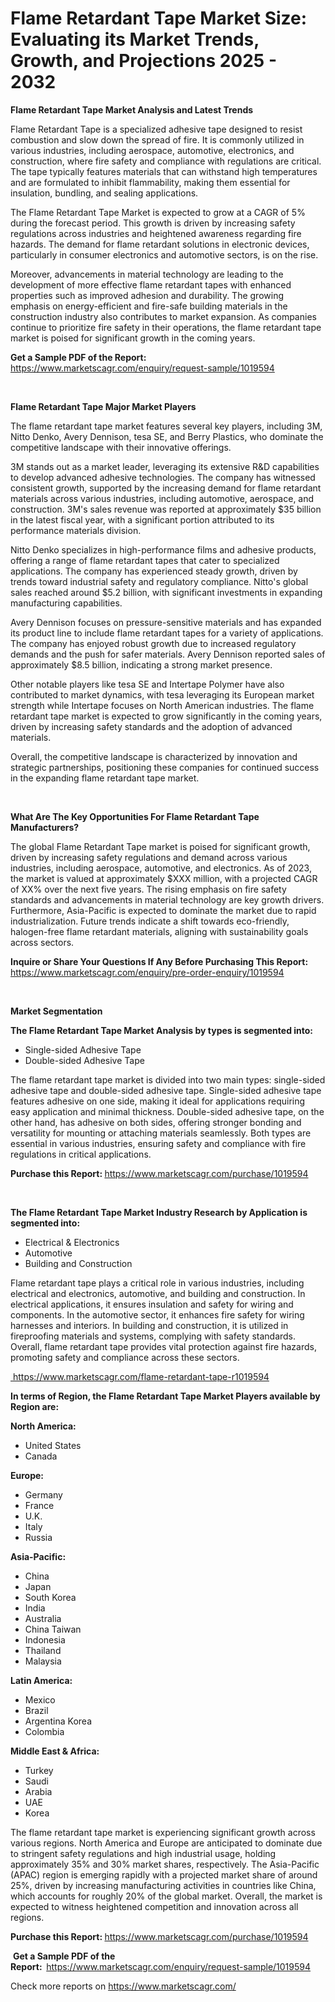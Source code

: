 <p><h1>Flame Retardant Tape Market Size: Evaluating its Market Trends, Growth, and Projections 2025 - 2032</h1></p><p><strong>Flame Retardant Tape Market Analysis and Latest Trends</strong></p>
<p><p>Flame Retardant Tape is a specialized adhesive tape designed to resist combustion and slow down the spread of fire. It is commonly utilized in various industries, including aerospace, automotive, electronics, and construction, where fire safety and compliance with regulations are critical. The tape typically features materials that can withstand high temperatures and are formulated to inhibit flammability, making them essential for insulation, bundling, and sealing applications.</p><p>The Flame Retardant Tape Market is expected to grow at a CAGR of 5% during the forecast period. This growth is driven by increasing safety regulations across industries and heightened awareness regarding fire hazards. The demand for flame retardant solutions in electronic devices, particularly in consumer electronics and automotive sectors, is on the rise. </p><p>Moreover, advancements in material technology are leading to the development of more effective flame retardant tapes with enhanced properties such as improved adhesion and durability. The growing emphasis on energy-efficient and fire-safe building materials in the construction industry also contributes to market expansion. As companies continue to prioritize fire safety in their operations, the flame retardant tape market is poised for significant growth in the coming years.</p></p>
<p><strong>Get a Sample PDF of the Report:&nbsp;</strong> <a href="https://www.marketscagr.com/enquiry/request-sample/1019594?utm_campaign=2648&utm_medium=2&utm_source=Github&utm_content=ia&utm_term=02042025&utm_id=flame-retardant-tape">https://www.marketscagr.com/enquiry/request-sample/1019594</a></p>
<p>&nbsp;</p>
<p><strong>Flame Retardant Tape Major Market Players</strong></p>
<p><p>The flame retardant tape market features several key players, including 3M, Nitto Denko, Avery Dennison, tesa SE, and Berry Plastics, who dominate the competitive landscape with their innovative offerings.</p><p>3M stands out as a market leader, leveraging its extensive R&D capabilities to develop advanced adhesive technologies. The company has witnessed consistent growth, supported by the increasing demand for flame retardant materials across various industries, including automotive, aerospace, and construction. 3M's sales revenue was reported at approximately $35 billion in the latest fiscal year, with a significant portion attributed to its performance materials division.</p><p>Nitto Denko specializes in high-performance films and adhesive products, offering a range of flame retardant tapes that cater to specialized applications. The company has experienced steady growth, driven by trends toward industrial safety and regulatory compliance. Nitto's global sales reached around $5.2 billion, with significant investments in expanding manufacturing capabilities.</p><p>Avery Dennison focuses on pressure-sensitive materials and has expanded its product line to include flame retardant tapes for a variety of applications. The company has enjoyed robust growth due to increased regulatory demands and the push for safer materials. Avery Dennison reported sales of approximately $8.5 billion, indicating a strong market presence.</p><p>Other notable players like tesa SE and Intertape Polymer have also contributed to market dynamics, with tesa leveraging its European market strength while Intertape focuses on North American industries. The flame retardant tape market is expected to grow significantly in the coming years, driven by increasing safety standards and the adoption of advanced materials.</p><p>Overall, the competitive landscape is characterized by innovation and strategic partnerships, positioning these companies for continued success in the expanding flame retardant tape market.</p></p>
<p>&nbsp;</p>
<p><strong>What Are The Key Opportunities For Flame Retardant Tape Manufacturers?</strong></p>
<p><p>The global Flame Retardant Tape market is poised for significant growth, driven by increasing safety regulations and demand across various industries, including aerospace, automotive, and electronics. As of 2023, the market is valued at approximately $XXX million, with a projected CAGR of XX% over the next five years. The rising emphasis on fire safety standards and advancements in material technology are key growth drivers. Furthermore, Asia-Pacific is expected to dominate the market due to rapid industrialization. Future trends indicate a shift towards eco-friendly, halogen-free flame retardant materials, aligning with sustainability goals across sectors.</p></p>
<p><strong>Inquire or Share Your Questions If Any Before Purchasing This Report:</strong> <a href="https://www.marketscagr.com/enquiry/pre-order-enquiry/1019594?utm_campaign=2648&utm_medium=2&utm_source=Github&utm_content=ia&utm_term=02042025&utm_id=flame-retardant-tape">https://www.marketscagr.com/enquiry/pre-order-enquiry/1019594</a></p>
<p>&nbsp;</p>
<p><strong>Market Segmentation</strong></p>
<p><strong>The Flame Retardant Tape Market Analysis by types is segmented into:</strong></p>
<p><ul><li>Single-sided Adhesive Tape</li><li>Double-sided Adhesive Tape</li></ul></p>
<p><p>The flame retardant tape market is divided into two main types: single-sided adhesive tape and double-sided adhesive tape. Single-sided adhesive tape features adhesive on one side, making it ideal for applications requiring easy application and minimal thickness. Double-sided adhesive tape, on the other hand, has adhesive on both sides, offering stronger bonding and versatility for mounting or attaching materials seamlessly. Both types are essential in various industries, ensuring safety and compliance with fire regulations in critical applications.</p></p>
<p><strong>Purchase this Report:&nbsp;</strong><a href="https://www.marketscagr.com/purchase/1019594?utm_campaign=2648&utm_medium=2&utm_source=Github&utm_content=ia&utm_term=02042025&utm_id=flame-retardant-tape">https://www.marketscagr.com/purchase/1019594</a></p>
<p>&nbsp;</p>
<p><strong>The Flame Retardant Tape Market Industry Research by Application is segmented into:</strong></p>
<p><ul><li>Electrical & Electronics</li><li>Automotive</li><li>Building and Construction</li></ul></p>
<p><p>Flame retardant tape plays a critical role in various industries, including electrical and electronics, automotive, and building and construction. In electrical applications, it ensures insulation and safety for wiring and components. In the automotive sector, it enhances fire safety for wiring harnesses and interiors. In building and construction, it is utilized in fireproofing materials and systems, complying with safety standards. Overall, flame retardant tape provides vital protection against fire hazards, promoting safety and compliance across these sectors.</p></p>
<p><a href="https://www.marketscagr.com/flame-retardant-tape-r1019594?utm_campaign=2648&utm_medium=2&utm_source=Github&utm_content=ia&utm_term=02042025&utm_id=flame-retardant-tape">&nbsp;https://www.marketscagr.com/flame-retardant-tape-r1019594</a></p>
<p><strong>In terms of Region, the Flame Retardant Tape Market Players available by Region are:</strong></p>
<p>
    <p> <strong> North America: </strong>
        <ul>
            <li>United States</li>
            <li>Canada</li>
        </ul>
        </p> 
    <p> <strong> Europe: </strong>
        <ul>
            <li>Germany</li>
            <li>France</li>
            <li>U.K.</li>
            <li>Italy</li>
            <li>Russia</li>
        </ul>
        </p> 
    <p> <strong> Asia-Pacific: </strong>
        <ul>
            <li>China</li>
            <li>Japan</li>
            <li>South Korea</li>
            <li>India</li>
            <li>Australia</li>
            <li>China Taiwan</li>
            <li>Indonesia</li>
            <li>Thailand</li>
            <li>Malaysia</li>
        </ul>
        </p> 
    <p> <strong> Latin America: </strong>
        <ul>
            <li>Mexico</li>
            <li>Brazil</li>
            <li>Argentina Korea</li>
            <li>Colombia</li>
        </ul>
        </p> 
    <p> <strong> Middle East & Africa: </strong>
        <ul>
            <li>Turkey</li>
            <li>Saudi</li>
            <li>Arabia</li>
            <li>UAE</li>
            <li>Korea</li>
        </ul>
    </p>
    </p>
<p><p>The flame retardant tape market is experiencing significant growth across various regions. North America and Europe are anticipated to dominate due to stringent safety regulations and high industrial usage, holding approximately 35% and 30% market shares, respectively. The Asia-Pacific (APAC) region is emerging rapidly with a projected market share of around 25%, driven by increasing manufacturing activities in countries like China, which accounts for roughly 20% of the global market. Overall, the market is expected to witness heightened competition and innovation across all regions.</p></p>
<p><strong>Purchase this Report: </strong><a href="https://www.marketscagr.com/purchase/1019594?utm_campaign=2648&utm_medium=2&utm_source=Github&utm_content=ia&utm_term=02042025&utm_id=flame-retardant-tape">https://www.marketscagr.com/purchase/1019594</a></p>
<p>&nbsp;<strong>Get a Sample PDF of the Report:&nbsp;&nbsp;</strong><a href="https://www.marketscagr.com/enquiry/request-sample/1019594?utm_campaign=2648&utm_medium=2&utm_source=Github&utm_content=ia&utm_term=02042025&utm_id=flame-retardant-tape">https://www.marketscagr.com/enquiry/request-sample/1019594</a></p>
<p><strong></strong></p>
<p>Check more reports on <a href="https://www.marketscagr.com/?utm_campaign=2648&utm_medium=2&utm_source=Github&utm_content=ia&utm_term=02042025&utm_id=flame-retardant-tape">https://www.marketscagr.com/</a></p>